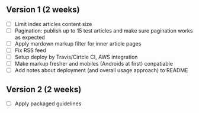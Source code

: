 ## Version 1 (2 weeks)
- [ ] Limit index articles content size
- [ ] Pagination: publish up to 15 test articles and make sure pagination works as expected
- [ ] Apply mardown markup filter for inner article pages
- [ ] Fix RSS feed
- [ ] Setup deploy by Travis/Cirtcle CI, AWS integration
- [ ] Make markup fresher and mobiles (Androids at first) conpatiable
- [ ] Add notes about deployment (and overall usage approach) to README

## Version 2 (2 weeks)
- [ ] Apply packaged guidelines

